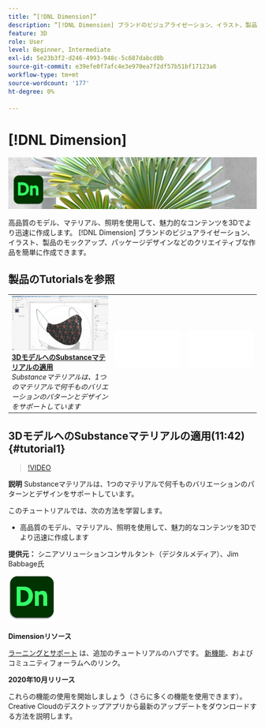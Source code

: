 ```yaml
---
title: ”[!DNL Dimension]”
description: ”[!DNL Dimension] ブランドのビジュアライゼーション、イラスト、製品のモックアップ、パッケージデザイン、その他のクリエイティブな作品を簡単に構築できます」
feature: 3D
role: User
level: Beginner, Intermediate
exl-id: 5e23b3f2-d246-4993-948c-5c687dabcd8b
source-git-commit: e39efe0f7afc4e3e970ea7f2df57b51bf17123a6
workflow-type: tm+mt
source-wordcount: '177'
ht-degree: 0%

---
```


# [!DNL Dimension]

![チュートリアルのヒーロー画像](../assets/Dimenio.jpg)

高品質のモデル、マテリアル、照明を使用して、魅力的なコンテンツを3Dでより迅速に作成します。 [!DNL Dimension] ブランドのビジュアライゼーション、イラスト、製品のモックアップ、パッケージデザインなどのクリエイティブな作品を簡単に作成できます。

## 製品のTutorialsを参照

<table style="table-layout:fixed">
<tr>
 <td>
   <a href="dimension.md#tutorial1">
      <img alt="3DモデルへのSubstanceマテリアルの適用" src="../assets/dimension_substanceAndGraphics_babbage_thumbnail.jpg" />
   </a>
    <div>
   <a href="dimension.md#tutorial1"><strong>3DモデルへのSubstanceマテリアルの適用</strong></a>
    </div>
    <em>Substanceマテリアルは、1つのマテリアルで何千ものバリエーションのパターンとデザインをサポートしています</em>
    <br>
  </td>
  <td>
    <img alt="スペーサー" src="../assets/Whitespacer.png" />
    <div>
    <br>
  </td>
  <td>
    <img alt="スペーサー" src="../assets/Whitespacer.png" />
    <div>
    <br>
  </td>
</tr>
</table>

## 3DモデルへのSubstanceマテリアルの適用(11:42) {#tutorial1}

>[!VIDEO](https://video.tv.adobe.com/v/326944?hidetitle=true)

**説明**
Substanceマテリアルは、1つのマテリアルで何千ものバリエーションのパターンとデザインをサポートしています。

このチュートリアルでは、次の方法を学習します。
* 高品質のモデル、マテリアル、照明を使用して、魅力的なコンテンツを3Dでより迅速に作成します

**提供元：**
シニアソリューションコンサルタント（デジタルメディア）、Jim Babbage氏

![Dimensionロゴ](../assets/dn_appicon_96.png)

**Dimensionリソース**

[ラーニングとサポート](https://helpx.adobe.com/support/dimension.html) は、追加のチュートリアルのハブです。 [新機能](https://helpx.adobe.com/dimension/user-guide.html/dimension/using/whats-new.ug.html)、およびコミュニティフォーラムへのリンク。

**2020年10月リリース**

これらの機能の使用を開始しましょう（さらに多くの機能を使用できます）。 Creative Cloudのデスクトップアプリから最新のアップデートをダウンロードする方法を説明します。
